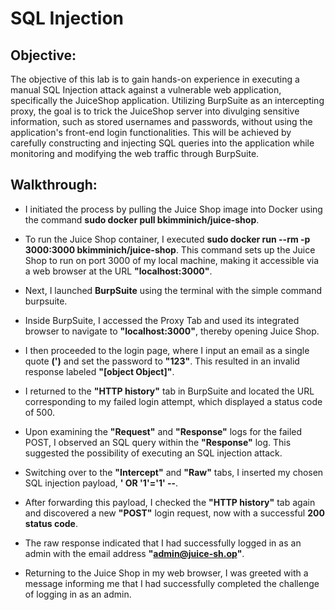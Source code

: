# SQL Injection

## Objective:
The objective of this lab is to gain hands-on experience in executing a manual SQL Injection attack against a vulnerable web application, specifically the JuiceShop application. Utilizing BurpSuite as an intercepting proxy, the goal is to trick the JuiceShop server into divulging sensitive information, such as stored usernames and passwords, without using the application's front-end login functionalities. This will be achieved by carefully constructing and injecting SQL queries into the application while monitoring and modifying the web traffic through BurpSuite.

## Walkthrough:
- I initiated the process by pulling the Juice Shop image into Docker using the command **sudo docker pull bkimminich/juice-shop**.

- To run the Juice Shop container, I executed **sudo docker run --rm -p 3000:3000 bkimminich/juice-shop**. This command sets up the Juice Shop to run on port 3000 of my local machine, making it accessible via a web browser at the URL **"localhost:3000"**.

- Next, I launched **BurpSuite** using the terminal with the simple command burpsuite.

- Inside BurpSuite, I accessed the Proxy Tab and used its integrated browser to navigate to **"localhost:3000"**, thereby opening Juice Shop.

- I then proceeded to the login page, where I input an email as a single quote **(')** and set the password to **"123"**. This resulted in an invalid response labeled **"[object Object]"**.

- I returned to the **"HTTP history"** tab in BurpSuite and located the URL corresponding to my failed login attempt, which displayed a status code of 500.

- Upon examining the **"Request"** and **"Response"** logs for the failed POST, I observed an SQL query within the **"Response"** log. This suggested the possibility of executing an SQL injection attack.

- Switching over to the **"Intercept"** and **"Raw"** tabs, I inserted my chosen SQL injection payload, **' OR '1'='1' --**.

- After forwarding this payload, I checked the **"HTTP history"** tab again and discovered a new **"POST"** login request, now with a successful **200 status code**.

- The raw response indicated that I had successfully logged in as an admin with the email address **"admin@juice-sh.op"**.

- Returning to the Juice Shop in my web browser, I was greeted with a message informing me that I had successfully completed the challenge of logging in as an admin.
